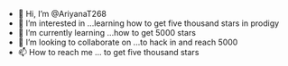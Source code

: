 - 👋 Hi, I’m @AriyanaT268
- 👀 I’m interested in ...learning how to get five thousand stars in prodigy
- 🌱 I’m currently learning ...how to get 5000 stars
- 💞️ I’m looking to collaborate on ...to hack in and reach 5000
- 📫 How to reach me ... to get five thousand stars

<!---
AriyanaT268/AriyanaT268 is a ✨ special ✨ repository because its `README.md` (this file) appears on your GitHub profile.
You can click the Preview link to take a look at your changes.
--->
